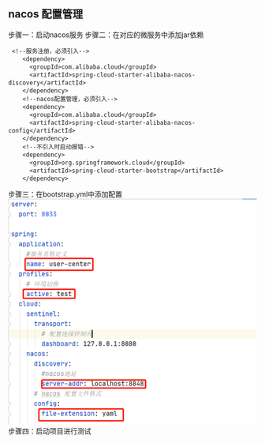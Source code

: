 ## nacos 配置管理
步骤一：启动nacos服务
步骤二：在对应的微服务中添加jar依赖
<!--nacos配置管理，必须引入-->
     <!--服务注册，必须引入-->
        <dependency>
          <groupId>com.alibaba.cloud</groupId>
          <artifactId>spring-cloud-starter-alibaba-nacos-discovery</artifactId>
        </dependency>
        <!--nacos配置管理，必须引入-->
        <dependency>
          <groupId>com.alibaba.cloud</groupId>
          <artifactId>spring-cloud-starter-alibaba-nacos-config</artifactId>
        </dependency>
        <!--不引入时启动报错-->
        <dependency>
          <groupId>org.springframework.cloud</groupId>
          <artifactId>spring-cloud-starter-bootstrap</artifactId>
        </dependency>
步骤三：在bootstrap.yml中添加配置
![Image text](https://github.com/yangfeng19901210/spring-cloud/blob/master/spring-user-center/src/main/resources/images/nacosconfig.png)
步骤四：启动项目进行测试
